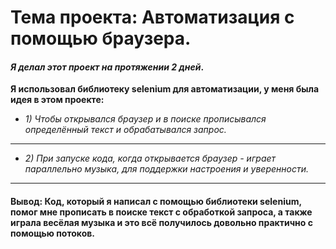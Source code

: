 # Тема проекта: Автоматизация с помощью браузера.

#### *Я делал этот проект на протяжении 2 дней*.

__Я использовал библиотеку selenium для автоматизации, у меня была идея в этом проекте:__

- *1) Чтобы открывался браузер и в поиске прописывался определённый текст и обрабатывался запрос.*
___
- *2) При запуске кода, когда открывается браузер - играет параллельно музыка, для поддержки настроения и уверенности.*
___

#### Вывод: Код, который я написал с помощью библиотеки selenium, помог мне прописать в поиске текст с обработкой запроса, а также играла весёлая музыка и это всё получилось довольно практично с помощью потоков.